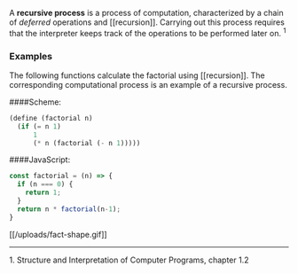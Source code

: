 A **recursive process** is a process of computation, characterized by a chain of _deferred_ operations and [[recursion]]. Carrying out this process requires that the interpreter keeps track of the operations to be performed later on. <sup>1</sup>

### Examples

The following functions calculate the factorial using [[recursion]]. The corresponding computational process is an example of a recursive process.

####Scheme:
```scheme
(define (factorial n)
  (if (= n 1)
      1
      (* n (factorial (- n 1)))))
```

####JavaScript:
```javascript
const factorial = (n) => {
  if (n === 0) {
    return 1;
  }
  return n * factorial(n-1);
}
```

[[/uploads/fact-shape.gif]]

---
<div id="footnotes">
1. Structure and Interpretation of Computer Programs, chapter 1.2
</div>